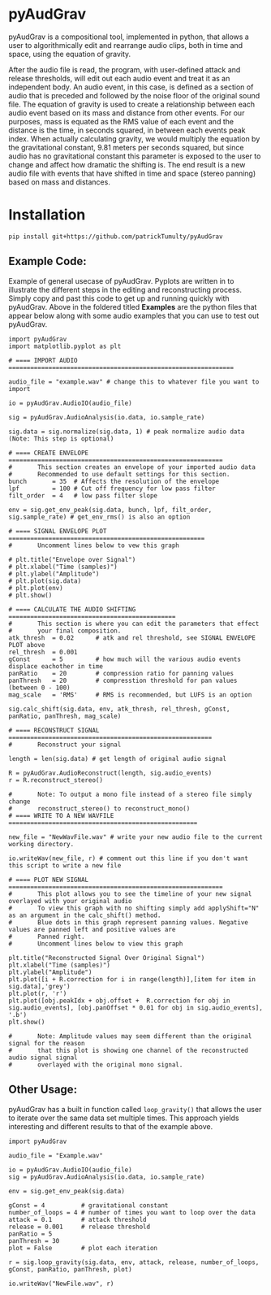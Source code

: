 # pyAudGrav

pyAudGrav is a compositional tool, implemented in python, that allows a user to algorithmically edit and rearrange audio clips, both in time and space, using the equation of gravity. 

After the audio file is read, the program, with user-defined attack and release thresholds, will edit out each audio event and treat it as an independent body. An audio event, in this case, is defined as a section of audio that is preceded and followed by the noise floor of the original sound file. The equation of gravity is used to create a relationship between each audio event based on its mass and distance from other events. For our purposes, mass is equated as the RMS value of each event and the distance is the time, in seconds squared, in between each events peak index. When actually calculating gravity, we would multiply the equation by the gravitational constant, 9.81 meters per seconds squared, but since audio has no gravitational constant this parameter is exposed to the user to change and affect how dramatic the shifting is. The end result is a new audio file with events that have shifted in time and space (stereo panning) based on mass and distances. 

# Installation


`pip install git+https://github.com/patrickTumulty/pyAudGrav`

## Example Code:

Example of general usecase of pyAudGrav. Pyplots are written in to illustrate the different steps in the editing and reconstructing process. Simply copy and past this code to get up and running quickly with pyAudGrav. Above in the foldered titled **Examples** are the python files that appear below along with some audio examples that you can use to test out pyAudGrav.   

```
import pyAudGrav 
import matplotlib.pyplot as plt 

# ==== IMPORT AUDIO ==============================================================

audio_file = "example.wav" # change this to whatever file you want to import 

io = pyAudGrav.AudioIO(audio_file)

sig = pyAudGrav.AudioAnalysis(io.data, io.sample_rate) 

sig.data = sig.normalize(sig.data, 1) # peak normalize audio data (Note: This step is optional)

# ==== CREATE ENVELOPE ===========================================================
#       This section creates an envelope of your imported audio data
#       Recommended to use default settings for this section. 
bunch       = 35  # Affects the resolution of the envelope 
lpf         = 100 # Cut off frequency for low pass filter 
filt_order  = 4   # low pass filter slope 

env = sig.get_env_peak(sig.data, bunch, lpf, filt_order, sig.sample_rate) # get_env_rms() is also an option

# ==== SIGNAL ENVELOPE PLOT ======================================================
#       Uncomment lines below to vew this graph

# plt.title("Envelope over Signal")
# plt.xlabel("Time (samples)")
# plt.ylabel("Amplitude")
# plt.plot(sig.data)
# plt.plot(env)
# plt.show()

# ==== CALCULATE THE AUDIO SHIFTING ==============================================
#       This section is where you can edit the parameters that effect
#       your final composition.
atk_thresh  = 0.02      # atk and rel threshold, see SIGNAL ENVELOPE PLOT above
rel_thresh  = 0.001
gConst      = 5         # how much will the various audio events displace eachother in time 
panRatio    = 20        # compression ratio for panning values
panThresh   = 20        # compresstion threshold for pan values (between 0 - 100)
mag_scale   = 'RMS'     # RMS is recommended, but LUFS is an option

sig.calc_shift(sig.data, env, atk_thresh, rel_thresh, gConst, panRatio, panThresh, mag_scale)

# ==== RECONSTRUCT SIGNAL ========================================================
#       Reconstruct your signal

length = len(sig.data) # get length of original audio signal

R = pyAudGrav.AudioReconstruct(length, sig.audio_events)
r = R.reconstruct_stereo()

#       Note: To output a mono file instead of a stereo file simply change 
#       reconstruct_stereo() to reconstruct_mono()
# ==== WRITE TO A NEW WAVFILE ====================================================

new_file = "NewWavFile.wav" # write your new audio file to the current working directory. 

io.writeWav(new_file, r) # comment out this line if you don't want this script to write a new file

# ==== PLOT NEW SIGNAL ===========================================================
#       This plot allows you to see the timeline of your new signal overlayed with your original audio 
#       To view this graph with no shifting simply add applyShift="N" as an argument in the calc_shift() method. 
#       Blue dots in this graph represent panning values. Negative values are panned left and positive values are 
#       Panned right. 
#       Uncomment lines below to view this graph

plt.title("Reconstructed Signal Over Original Signal")
plt.xlabel("Time (samples)")
plt.ylabel("Amplitude")
plt.plot([i + R.correction for i in range(length)],[item for item in sig.data],'grey')
plt.plot(r, 'r')
plt.plot([obj.peakIdx + obj.offset +  R.correction for obj in sig.audio_events], [obj.panOffset * 0.01 for obj in sig.audio_events], '.b')
plt.show()

#       Note: Amplitude values may seem different than the original signal for the reason 
#       that this plot is showing one channel of the reconstructed audio signal signal 
#       overlayed with the original mono signal. 
```

## Other Usage:

pyAudGrav has a built in function called `loop_gravity()` that allows the user to iterate over the same data set multiple times. This approach yields interesting and different results to that of the example above. 

```
import pyAudGrav

audio_file = "Example.wav"

io = pyAudGrav.AudioIO(audio_file)
sig = pyAudGrav.AudioAnalysis(io.data, io.sample_rate)

env = sig.get_env_peak(sig.data)

gConst = 4          # gravitational constant
number_of_loops = 4 # number of times you want to loop over the data
attack = 0.1        # attack threshold
release = 0.001     # release threshold
panRatio = 5
panThresh = 30
plot = False        # plot each iteration

r = sig.loop_gravity(sig.data, env, attack, release, number_of_loops, gConst, panRatio, panThresh, plot)

io.writeWav("NewFile.wav", r)
```
